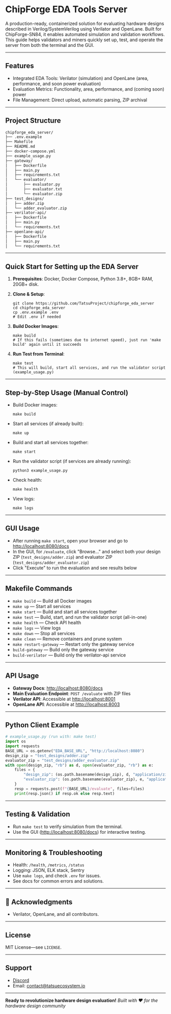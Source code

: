 # ChipForge EDA Tools Server

A production-ready, containerized solution for evaluating hardware designs described in Verilog/SystemVerilog using Verilator and OpenLane. Built for ChipForge-SN84, it enables automated simulation and validation workflows. This guide helps validators and miners quickly set up, test, and operate the server from both the terminal and the GUI.

---

## Features
- Integrated EDA Tools: Verilator (simulation) and OpenLane (area, performance, and soon power evaluation)
- Evaluation Metrics: Functionality, area, performance, and (coming soon) power
- File Management: Direct upload, automatic parsing, ZIP archival

---

## Project Structure
```bash
chipforge_eda_server/
├── .env.example
├── Makefile
├── README.md
├── docker-compose.yml
├── example_usage.py
├── gateway/
│   ├── Dockerfile
│   ├── main.py
│   ├── requirements.txt
│   └── evaluator/
│       ├── evaluator.py
│       ├── evaluator.txt
│       └── evaluator.zip
├── test_designs/
│   ├── adder.zip
│   └── adder_evaluator.zip
├── verilator-api/
│   ├── Dockerfile
│   ├── main.py
│   └── requirements.txt
├── openlane-api/
│   ├── Dockerfile
│   ├── main.py
│   └── requirements.txt
```

---

## Quick Start for Setting up the EDA Server

1. **Prerequisites**: Docker, Docker Compose, Python 3.8+, 8GB+ RAM, 20GB+ disk.

2. **Clone & Setup**:
   ```fish
   git clone https://github.com/TatsuProject/chipforge_eda_server
   cd chipforge_eda_server
   cp .env.example .env
   # Edit .env if needed
   ```

3. **Build Docker Images**:
   ```fish
   make build
   # If this fails (sometimes due to internet speed), just run 'make build' again until it succeeds
   ```

4. **Run Test from Terminal**:
   ```fish
   make test
   # This will build, start all services, and run the validator script (example_usage.py)
   ```

---

## Step-by-Step Usage (Manual Control)
- Build Docker images:
  ```fish
  make build
  ```
- Start all services (if already built):
  ```fish
  make up
  ```
- Build and start all services together:
  ```fish
  make start
  ```
- Run the validator script (if services are already running):
  ```fish
  python3 example_usage.py
  ```
- Check health:
  ```fish
  make health
  ```
- View logs:
  ```fish
  make logs
  ```

---

## GUI Usage
- After running `make start`, open your browser and go to [http://localhost:8080/docs](http://localhost:8080/docs)
- In the GUI, for `/evaluate`, click "Browse..." and select both your design ZIP (`test_designs/adder.zip`) and evaluator ZIP (`test_designs/adder_evaluator.zip`)
- Click "Execute" to run the evaluation and see results below

---

## Makefile Commands
- `make build` — Build all Docker images
- `make up` — Start all services
- `make start` — Build and start all services together
- `make test` — Build, start, and run the validator script (all-in-one)
- `make health` — Check API health
- `make logs` — View logs
- `make down` — Stop all services
- `make clean` — Remove containers and prune system
- `make restart-gateway` — Restart only the gateway service
- `build-gateway` — Build only the gateway service
- `build-verilator` — Build only the verilator-api service

---

## API Usage
- **Gateway Docs**: [http://localhost:8080/docs](http://localhost:8080/docs)
- **Main Evaluation Endpoint**:  `POST /evaluate` with ZIP files
- **Verilator API**: Accessible at [http://localhost:8001](http://localhost:8001)
- **OpenLane API**: Accessible at [http://localhost:8003](http://localhost:8003)

---

## Python Client Example

```python
# example_usage.py (run with: make test)
import os
import requests
BASE_URL = os.getenv("EDA_BASE_URL", "http://localhost:8080")
design_zip = "test_designs/adder.zip"
evaluator_zip = "test_designs/adder_evaluator.zip"
with open(design_zip, "rb") as d, open(evaluator_zip, "rb") as e:
    files = {
        "design_zip": (os.path.basename(design_zip), d, "application/zip"),
        "evaluator_zip": (os.path.basename(evaluator_zip), e, "application/zip")
    }
    resp = requests.post(f"{BASE_URL}/evaluate", files=files)
    print(resp.json() if resp.ok else resp.text)
```

---

## Testing & Validation
- Run `make test` to verify simulation from the terminal.
- Use the GUI ([http://localhost:8080/docs](http://localhost:8080/docs)) for interactive testing.

---

## Monitoring & Troubleshooting
- Health: `/health`, `/metrics`, `/status`
- Logging: JSON, ELK stack, Sentry
- Use `make logs`, and check `.env` for issues.
- See docs for common errors and solutions.

---

## 🙏 Acknowledgments
- Verilator, OpenLane, and all contributors.

---

## License
MIT License—see `LICENSE`.

---

## Support
- [Discord](https://discord.com/channels/799672011265015819/1408463235082092564)
- Email: contact@tatsuecosystem.io

---

**Ready to revolutionize hardware design evaluation!**
*Built with ❤️ for the hardware design community*